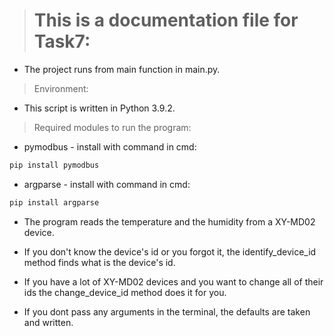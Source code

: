 > # This is a documentation file for Task7:

* The project runs from main function in main.py.

> Environment:

* This script is written in Python 3.9.2.

> Required modules to run the program:

* pymodbus - install with command in cmd:
```py
pip install pymodbus
```

* argparse - install with command in cmd:
```py
pip install argparse
```

* The program reads the temperature and the humidity from a XY-MD02 device.

* If you don't know the device's id or you forgot it, the identify_device_id method finds what is the device's id.

* If you have a lot of XY-MD02 devices and you want to change all of their ids the change_device_id method does it for you.

* If you dont pass any arguments in the terminal, the defaults are taken and written.
